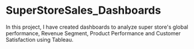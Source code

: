 # SuperStoreSales_Dashboards
In this project, I have created dashboards to analyze super store's global performance, Revenue Segment, Product Performance and Customer Satisfaction using Tableau.
